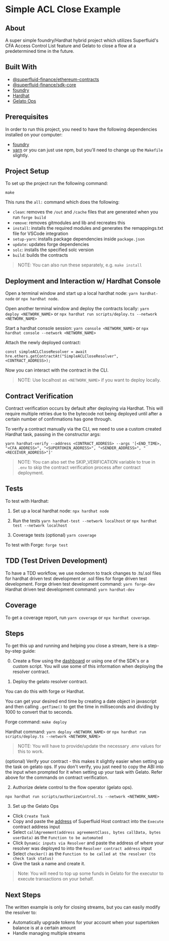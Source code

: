 # Simple ACL Close Example

## About
A super simple foundry/Hardhat hybrid project which utilizes Superfluid's CFA Access Control List feature and Gelato to close a flow at a predetermined time in the future.

## Built With

- [@superfluid-finance/ethereum-contracts](https://www.npmjs.com/package/@superfluid-finance/ethereum-contracts)
- [@superfluid-finance/sdk-core](https://www.npmjs.com/package/@superfluid-finance/sdk-core)
- [foundry](https://github.com/foundry-rs/foundry)
- [Hardhat](https://hardhat.org/)
- [Gelato Ops](https://app.gelato.network/)

## Prerequisites
In order to run this project, you need to have the following dependencies installed on your computer:

- [foundry](https://github.com/foundry-rs/foundry)
- [yarn](https://yarnpkg.com/getting-started/install) or you can just use npm, but you'll need to change up the `Makefile` slightly. 

## Project Setup
To set up the project run the following command:
```
make
```

This runs the `all:` command which does the following:

- `clean`: removes the `/out` and `/cache` files that are generated when you run `forge build`
- `remove`: removes gitmodules and lib and recreates this
- `install`: installs the required modules and generates the remappings.txt file for VSCode integration
- `setup-yarn`: installs package dependencies inside `package.json`
- `update`: updates forge dependencies
- `solc`: installs the specified solc version
- `build`: builds the contracts

> NOTE: You can also run these separately, e.g. `make install`

## Deployment and Interaction w/ Hardhat Console
Open a terminal window and start up a local hardhat node: `yarn hardhat-node` or `npx hardhat node`.

Open another terminal window and deploy the contracts locally: `yarn deploy <NETWORK_NAME>` or `npx hardhat run scripts/deploy.ts --network <NETWORK_NAME>`

Start a hardhat console session: `yarn console <NETWORK_NAME>` or `npx hardhat console --network <NETWORK_NAME>`

Attach the newly deployed contract:

`const simpleACLCloseResolver = await hre.ethers.getContractAt("SimpleACLCloseResolver", <CONTRACT_ADDRESS>);`

Now you can interact with the contract in the CLI.

> NOTE: Use localhost as `<NETWORK_NAME>` if you want to deploy locally.

## Contract Verification
Contract verification occurs by default after deploying via Hardhat. This will require multiple retries due to the bytecode not being deployed until after a certain number of confirmations has gone through.

To verify a contract manually via the CLI, we need to use a custom created Hardhat task, passing in the constructor args:
```
yarn hardhat-verify --address <CONTRACT_ADDRESS> --args '[<END_TIME>, "<CFA_ADDRESS>", "<SUPERTOKEN_ADDRESS>", "<SENDER_ADDRESS>", "<RECEIVER_ADDRESS>"]'
```
> NOTE: You can also set the SKIP_VERIFICATION variable to true in `.env` to skip the contract verification process after contract deployment.

## Tests
To test with Hardhat:
1. Set up a local hardhat node:
`npx hardhat node`

2. Run the tests
`yarn hardhat-test --network localhost` or `npx hardhat test --network localhost`

3. Coverage tests (optional)
`yarn coverage`

To test with Forge: `forge test`

## TDD (Test Driven Development)
To have a TDD workflow, we use nodemon to track changes to .ts/.sol files for hardhat driven test development or .sol files for forge driven test development.
Forge driven test development command: `yarn forge-dev`
Hardhat driven test development command: `yarn hardhat-dev`

## Coverage
To get a coverage report, run `yarn coverage` or `npx hardhat coverage`.

## Steps
To get this up and running and helping you close a stream, here is a step-by-step guide:

0. Create a flow using the [dashboard](https://app.superfluid.finance) or using one of the SDK's or a custom script. You will use some of this information when deploying the resolver contract.

1. Deploy the gelato resolver contract.

You can do this with forge or Hardhat.

You can get your desired end time by creating a date object in javascript and then calling `.getTime()` to get the time in milliseconds and dividing by 1000 to convert that to seconds.

Forge command: `make deploy`

Hardhat command: `yarn deploy <NETWORK_NAME>` or `npx hardhat run scripts/deploy.ts --network <NETWORK_NAME>`

> NOTE: You will have to provide/update the necessary .env values for this to work.

(optional) Verify your contract - this makes it slightly easier when setting up the task on gelato ops.
If you don't verify, you just need to copy the ABI into the input when prompted for it when setting up your task with Gelato. Refer above for the commands on contract verification.

2. Authorize delete control to the flow operator (gelato ops).

```
npx hardhat run scripts/authorizeControl.ts --network <NETWORK_NAME>
```

3. Set up the Gelato Ops
 - Click `Create Task`
 - Copy and paste the [address](https://docs.superfluid.finance/superfluid/protocol-developers/networks) of Superfluid Host contract into the `Execute` contract address input
 - Select `callAgreement(address agreementClass, bytes callData, bytes userData)` as the `Function to be automated`
 - Click `Dynamic inputs via Resolver` and paste the address of where your resolver was deployed to into the `Resolver contract address` input
 - Select `checker()` as the `Function to be called at the resolver (to check task status)`
 - Give the task a name and create it. 

 > Note: You will need to top up some funds in Gelato for the executor to execute transactions on your behalf.

## Next Steps
The written example is only for closing streams, but you can easily modify the resolver to:

 - Automatically upgrade tokens for your account when your supertoken balance is at a certain amount
 - Handle managing multiple streams